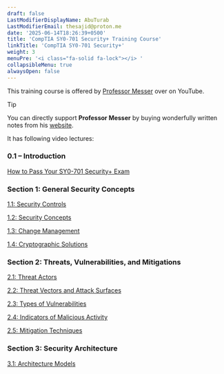 ```yaml
---
draft: false
LastModifierDisplayName: AbuTurab
LastModifierEmail: thesajid@proton.me
date: '2025-06-14T18:26:39+0500'
title: 'CompTIA SY0-701 Security+ Training Course'
linkTitle: 'CompTIA SY0-701 Security+'
weight: 3
menuPre: '<i class="fa-solid fa-lock"></i> '
collapsibleMenu: true
alwaysOpen: false
---
```


This training course is offered by [Professor Messer](https://www.youtube.com/playlist?list=PLG49S3nxzAnl4QDVqK-hOnoqcSKEIDDuv) over on YouTube.

> [!TIP]
> You can directly support **Professor Messer** by buying wonderfully written notes from his [website](https://professormesser.link/701notes).

It has following video lectures:

### 0.1 – Introduction

[How to Pass Your SY0-701 Security+ Exam](cybersecurity-and-networks/comptia-sy0-701-security+training-course/01-how-to-pass-your-sy0-701-security+exam/)

### Section 1: General Security Concepts

[1.1: Security Controls](cybersecurity-and-networks/comptia-sy0-701-security+training-course/02-security-controls/)

[1.2: Security Concepts](cybersecurity-and-networks/comptia-sy0-701-security+training-course/03-security-concepts/)

[1.3: Change Management](cybersecurity-and-networks/comptia-sy0-701-security+training-course/04-change-management/)

[1.4: Cryptographic Solutions](cybersecurity-and-networks/comptia-sy0-701-security+training-course/05-cryptographic-solutions/)

### Section 2: Threats, Vulnerabilities, and Mitigations

[2.1: Threat Actors](cybersecurity-and-networks/comptia-sy0-701-security+training-course/06-threat-actors)

[2.2: Threat Vectors and Attack Surfaces](cybersecurity-and-networks/comptia-sy0-701-security+training-course/07-threat-vectors-and-attack-surfaces)

[2.3: Types of Vulnerabilities](cybersecurity-and-networks/comptia-sy0-701-security+training-course/08-types-of-vulnerabilities)

[2.4: Indicators of Malicious Activity](cybersecurity-and-networks/comptia-sy0-701-security+training-course/09-indicators-of-malicious-activity)

[2.5: Mitigation Techniques](cybersecurity-and-networks/comptia-sy0-701-security+training-course/10-mitigation-techniques)

### Section 3: Security Architecture

[3.1: Architecture Models](cybersecurity-and-networks/comptia-sy0-701-security+training-course/11-architecture-models)